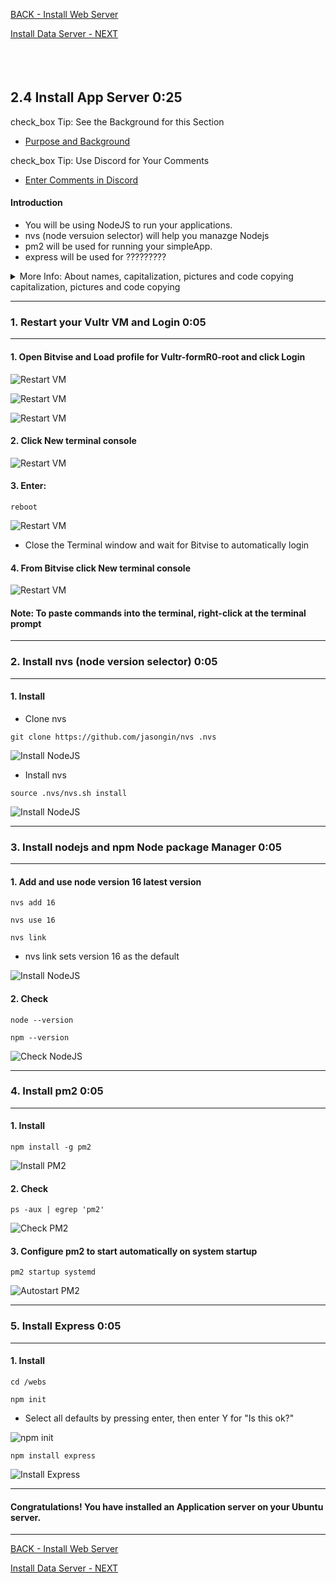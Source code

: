 <!-- ------------------------------------------------------------------------- -->

<div class="page-back">

[BACK - Install Web Server     ](/Setup/fr0303_Setup-Web-Server-Ubuntu.md)
</div><div class="page-next">

[Install Data Server - NEXT](/Setup/fr0305_Setup-Data-Server-Ubuntu.md)
</div><div style="margin-top:35px">&nbsp;</div>

<!-- ------------------------------------------------------------------------- -->


## 2.4 Install App Server 0:25 <!-- {docsify-ignore} -->
<div class="notice-tip">

  <div class="notice-tip-header">
    <span class="google-icon">check_box</span> <!-- or check -->
    Tip: See the Background for this Section
  </div>

- [Purpose and Background](../Setup/purposes/pfr0304_Setup-App-Server-Ubuntu.md)
</div>

<div class="notice-tip">

  <div class="notice-tip-header">
    <span class="google-icon">check_box</span> <!-- or check -->
    Tip: Use Discord  for Your Comments 
  </div>

- [Enter Comments in Discord](https://discord.com/channels/928752444316483585/931218086256857118)
</div>

#### Introduction <!-- {docsify-ignore} -->
- You will be using NodeJS to run your applications.
- nvs (node versuion selector) will help you manazge Nodejs
- pm2 will be used for running your simpleApp.
- express will be used for ?????????

<details class="details-style">
    <summary class="summary-style">
More Info: About names, capitalization, pictures and code copying capitalization, pictures and code copying
    </summary>
    <div class="popup">

- In this tutorial please be careful to use the Exact Spelling and Capitalization. You will be using Windows, Unix and GitBash command prompts. Improper captialization will cause commands to fail. Some examples are: Local_Admin, myProject, repos, remotes and .ssh.
- This documentation was produced in 2021-2022. You will experience differences in some of the pictures due to the changes made over time by the developers of the softwares and web sites that are used.
- We recommend that you copy and paste code snippets from the documentation into your workstation/server. This will reduce the errors caused by hand typing.
Hover over the snippet and click copy, then paste as appropriate.

</div>
</details>

----
### 1. Restart your Vultr VM and Login 0:05

----
#### 1. Open Bitvise and Load profile for Vultr-formR0-root and click Login

![Restart VM](./images/fr0300-01_restart-vm.png "Restart VM")

![Restart VM](./images/fr0300-01_restart-vm1.png "Restart VM")

![Restart VM](./images/fr0300-01_restart-vm2.png "Restart VM")

#### 2. Click New terminal console

![Restart VM](./images/fr0301-09_Vultr-New-Profile-Console.png "Restart VM")

#### 3. Enter:

```
reboot
```

![Restart VM](./images/fr0300-01_restart-vm4.png "Restart VM")

- Close the Terminal window and wait for Bitvise to automatically login

#### 4. From Bitvise click New terminal console

![Restart VM](./images/fr0301-09_Vultr-New-Profile-Console.png "Restart VM")

#### Note: To paste commands into the terminal, right-click at the terminal prompt 
----
### 2. Install nvs (node version selector) 0:05
----

#### 1. Install 

- Clone nvs

```
git clone https://github.com/jasongin/nvs .nvs
```

![Install NodeJS](./images/fr0304-01_Ubuntu-install-nodejs1.png "Install NodeJS")

- Install nvs

```
source .nvs/nvs.sh install
```

![Install NodeJS](./images/fr0304-01_Ubuntu-install-nodejs2.png "Install NodeJS")


----
### 3. Install nodejs and npm Node package Manager 0:05
----

#### 1. Add and use node version 16 latest version 

```
nvs add 16
```
```
nvs use 16
```
```
nvs link
```

- nvs link sets version 16 as the default

![Install NodeJS](./images/fr0304-01_Ubuntu-install-nodejs3.png "Install NodeJS")

#### 2. Check

```
node --version
```
```
npm --version
```

![Check NodeJS](./images/fr0304-01_Ubuntu-install-nodejs4.png "Check NodeJS")

----
### 4. Install  pm2 0:05
----

#### 1. Install
```
npm install -g pm2
```

![Install PM2](./images/fr0304-05_Ubuntu-install-pm2.png "Install PM2")

#### 2. Check
```
ps -aux | egrep 'pm2'
```

![Check PM2](./images/fr0304-06_Ubuntu-check-pm2.png "Check PM2")

#### 3. Configure pm2 to start automatically on system startup
```
pm2 startup systemd
```

![Autostart PM2](./images/fr0304-07_Ubuntu-autostart-pm2.png "Autostart PM2")

----
### 5. Install Express 0:05
----

#### 1. Install 

```
cd /webs
```
```
npm init
```

- Select all defaults by pressing enter,
then enter Y for "Is this ok?"


![npm init](./images/fr0304-10_Ubuntu-npm-init.png "npm init")

```
npm install express
```

![Install Express](./images/fr0304-11_Ubuntu-install-express.png "Install Express")


----
#### Congratulations! You have installed an Application server on your Ubuntu server.
----

<!-- ------------------------------------------------------------------------- -->

<div class="page-back">

[BACK - Install Web Server     ](/Setup/fr0303_Setup-Web-Server-Ubuntu.md)
</div><div class="page-next">

[Install Data Server - NEXT](/Setup/fr0305_Setup-Data-Server-Ubuntu.md)
</div>

<!-- ------------------------------------------------------------------------- -->

